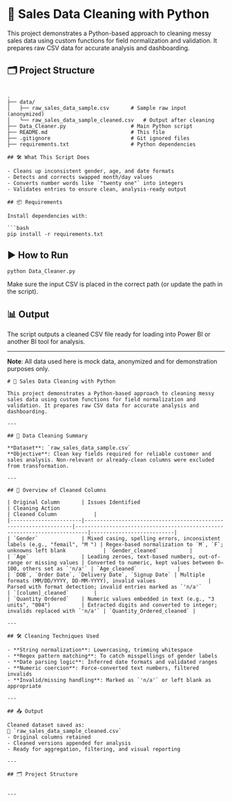 # 🧹 Sales Data Cleaning with Python

This project demonstrates a Python-based approach to cleaning messy sales data using custom functions for field normalization and validation. It prepares raw CSV data for accurate analysis and dashboarding.

## 🗂 Project Structure

```

.
├── data/
│   ├── raw_sales_data_sample.csv       # Sample raw input (anonymized)
│   └── raw_sales_data_sample_cleaned.csv   # Output after cleaning
├── Data_Cleaner.py                     # Main Python script
├── README.md                           # This file
├── .gitignore                          # Git ignored files
├── requirements.txt                    # Python dependencies

## 🛠 What This Script Does

- Cleans up inconsistent gender, age, and date formats
- Detects and corrects swapped month/day values
- Converts number words like `"twenty one"` into integers
- Validates entries to ensure clean, analysis-ready output

## 📦 Requirements

Install dependencies with:

```bash
pip install -r requirements.txt
````

## ▶️ How to Run

```bash
python Data_Cleaner.py
```

Make sure the input CSV is placed in the correct path (or update the path in the script).

## 📊 Output

The script outputs a cleaned CSV file ready for loading into Power BI or another BI tool for analysis.

---

**Note**: All data used here is mock data, anonymized and for demonstration purposes only.

````
# 🧹 Sales Data Cleaning with Python

This project demonstrates a Python-based approach to cleaning messy sales data using custom functions for field normalization and validation. It prepares raw CSV data for accurate analysis and dashboarding.

---

## 🧼 Data Cleaning Summary

**Dataset**: `raw_sales_data_sample.csv`  
**Objective**: Clean key fields required for reliable customer and sales analysis. Non-relevant or already-clean columns were excluded from transformation.

---

## 🧾 Overview of Cleaned Columns

| Original Column       | Issues Identified                                                | Cleaning Action                                                         | Cleaned Column            |
|-----------------------|------------------------------------------------------------------|--------------------------------------------------------------------------|---------------------------|
| `Gender`              | Mixed casing, spelling errors, inconsistent labels (e.g., "femail", "M ") | Regex-based normalization to `M`, `F`; unknowns left blank            | `Gender_cleaned`          |
| `Age`                 | Leading zeroes, text-based numbers, out-of-range or missing values | Converted to numeric, kept values between 0–100, others set as `'n/a'` | `Age_cleaned`             |
| `DOB`, `Order Date`, `Delivery Date`, `Signup Date` | Multiple formats (MM/DD/YYYY, DD-MM-YYYY), invalid values                 | Parsed with format detection; invalid entries marked as `'n/a'`         | `[column]_cleaned`        |
| `Quantity Ordered`    | Numeric values embedded in text (e.g., "3 units", "004")          | Extracted digits and converted to integer; invalids replaced with `'n/a'` | `Quantity_Ordered_cleaned` |

---

## 🛠️ Cleaning Techniques Used

- **String normalization**: Lowercasing, trimming whitespace  
- **Regex pattern matching**: To catch misspellings of gender labels  
- **Date parsing logic**: Inferred date formats and validated ranges  
- **Numeric coercion**: Force-converted text numbers, filtered invalids  
- **Invalid/missing handling**: Marked as `'n/a'` or left blank as appropriate  

---

## 📤 Output

Cleaned dataset saved as:  
📁 `raw_sales_data_sample_cleaned.csv`  
- Original columns retained  
- Cleaned versions appended for analysis  
- Ready for aggregation, filtering, and visual reporting  

---

## 🗂 Project Structure


---
